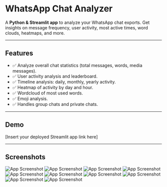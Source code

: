 # WhatsApp Chat Analyzer

A **Python & Streamlit app** to analyze your WhatsApp chat exports. Get insights on message frequency, user activity, most active times, word clouds, heatmaps, and more.  

---

## **Features**

- ✅ Analyze overall chat statistics (total messages, words, media messages).  
- ✅ User activity analysis and leaderboard.  
- ✅ Timeline analysis: daily, monthly, yearly activity.  
- ✅ Heatmap of activity by day and hour.  
- ✅ Wordcloud of most used words.  
- ✅ Emoji analysis.  
- ✅ Handles group chats and private chats.  

---

## **Demo**

[Insert your deployed Streamlit app link here]  

---

## **Screenshots**

![App Screenshot](screenshot(7).png)
![App Screenshot](screenshot(8).png)
![App Screenshot](screenshot(9).png)
![App Screenshot](screenshot(10).png)
![App Screenshot](screenshot(11).png)
![App Screenshot](screenshot(12).png)
![App Screenshot](screenshot(13).png)
![App Screenshot](screenshot(14).png)
![App Screenshot](screenshot(15).png)
![App Screenshot](screenshot(16).png)
